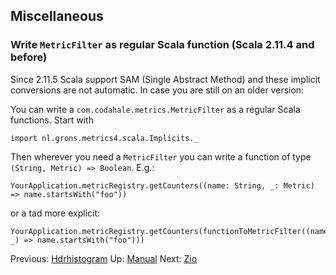 ## Miscellaneous

### Write `MetricFilter` as regular Scala function (Scala 2.11.4 and before)

Since 2.11.5 Scala support SAM (Single Abstract Method) and these implicit conversions are not automatic. In
case you are still on an older version:

You can write a `com.codahale.metrics.MetricFilter` as a regular Scala functions. Start with

    import nl.grons.metrics4.scala.Implicits._

Then wherever you need a `MetricFilter` you can write a function of type `(String, Metric) => Boolean`. E.g.:

    YourApplication.metricRegistry.getCounters((name: String, _: Metric) => name.startsWith("foo"))

or a tad more explicit:

    YourApplication.metricRegistry.getCounters(functionToMetricFilter((name, _) => name.startsWith("foo")))


Previous: [Hdrhistogram](Hdrhistogram.md) Up: [Manual](Manual.md) Next: [Zio](Zio.md)
